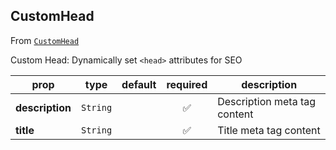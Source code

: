 
## CustomHead

From [`CustomHead`](CustomHead)

Custom Head:
Dynamically set `<head>` attributes for SEO

prop | type | default | required | description
---- | :----: | :-------: | :--------: | -----------
**description** | `String` |  | :white_check_mark: | Description meta tag content
**title** | `String` |  | :white_check_mark: | Title meta tag content



